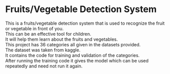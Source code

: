 # Fruits/Vegetable Detection System
<p>This is a fruits/vegetable detection system that is used to recognize the fruit or vegetable in front of you.<br>This can be an effective tool for children.<br>It will help them learn about the fruits and vegetables.<br>This project has 36 categories all given in the datasets provided.<br>The dataset was taken from kaggle.<br>It contains the code for training and validation of the categories.<br>After running the training code it gives the model which can be used repeatedly and need not run it again.<p>